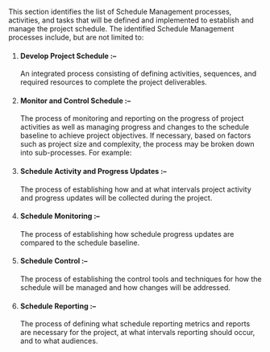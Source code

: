 <p>This section identifies the list of Schedule Management processes, activities, and tasks that will be defined and implemented to establish and manage the project schedule. The identified Schedule Management processes include, but are not limited to:<p>

1.  <h4>Develop Project Schedule :–</h4>    An integrated process consisting of defining activities, sequences, and required resources to complete the project deliverables.
1.  <h4>Monitor and Control Schedule :–</h4>   The process of monitoring and reporting on the progress of project activities as well as managing progress and changes to the schedule baseline to achieve project objectives. If necessary, based on factors such as project size and complexity, the process may be broken down into sub-processes. For example:
1.  <h4>Schedule Activity and Progress Updates :–</h4>   The process of establishing how and at what intervals project activity and progress updates will be collected during the project.
1.  <h4>Schedule Monitoring :–</h4>   The process of establishing how schedule progress updates are compared to the schedule baseline.
1.  <h4>Schedule Control :– </h4>  The process of establishing the control tools and techniques for how the schedule will be managed and how changes will be addressed.
1.  <h4>Schedule Reporting :– </h4>  The process of defining what schedule reporting metrics and reports are necessary for the project, at what intervals reporting should occur, and to what audiences.
